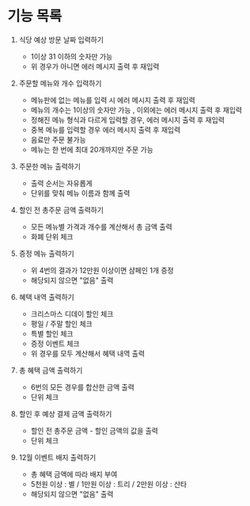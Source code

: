 # 기능 목록

1. 식당 예상 방문 날짜 입력하기
    - 1이상 31 이하의 숫자만 가능
    - 위 경우가 아니면 에러 메시지 출력 후 재입력

2. 주문할 메뉴와 개수 입력하기
    - 메뉴판에 없는 메뉴를 입력 시 에러 메시지 출력 후 재입력
    - 메뉴의 개수는 1이상의 숫자만 가능 , 이외에는 에러 메시지 출력 후 재입력
    - 정해진 메뉴 형식과 다르게 입력할 경우, 에러 메시지 출력 후 재입력
    - 중복 메뉴를 입력할 경우 에러 메시지 출력 후 재입력
    - 음료만 주문 불가능
    - 메뉴는 한 번에 최대 20개까지만 주문 가능

3. 주문한 메뉴 출력하기
    - 출력 순서는 자유롭게
    - 단위를 맞춰 메뉴 이름과 함께 출력
   
4. 할인 전 총주문 금액 출력하기
    - 모든 메뉴별 가격과 개수를 계산해서 총 금액 출력
    - 화폐 단위 체크
   
5. 증정 메뉴 출력하기
    - 위 4번의 결과가 12만원 이상이면 샴페인 1개 증정
    - 해당되지 않으면 "없음" 출력

6. 혜택 내역 출력하기
    - 크리스마스 디데이 할인 체크
    - 평일 / 주말 할인 체크
    - 특별 할인 체크
    - 증정 이벤트 체크
    - 위 경우를 모두 계산해서 혜택 내역 출력

7. 총 혜택 금액 출력하기
    - 6번의 모든 경우를 합산한 금액 출력
    - 단위 체크

8. 할인 후 예상 결제 금액 출력하기
    - 할인 전 총주문 금액 - 할인 금액의 값을 출력
    - 단위 체크

9. 12월 이벤트 배지 출력하기
    - 총 혜택 금액에 따라 배지 부여
    - 5천원 이상 : 별 / 1만원 이상 : 트리 / 2만원 이상 : 산타
    - 해당되지 않으면 "없음" 출력
   
